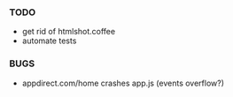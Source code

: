 ### TODO
- get rid of htmlshot.coffee
- automate tests

### BUGS
- appdirect.com/home crashes app.js (events overflow?)

